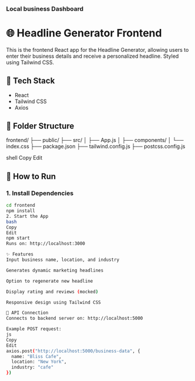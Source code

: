 ### Local business Dashboard 

# 🌐 Headline Generator Frontend

This is the frontend React app for the Headline Generator, allowing users to enter their business details and receive a personalized headline. Styled using Tailwind CSS.

## 🧰 Tech Stack

- React
- Tailwind CSS
- Axios

## 📁 Folder Structure

frontend/
├── public/
├── src/
│ ├── App.js
│ ├── components/
│ └── index.css
├── package.json
├── tailwind.config.js
├── postcss.config.js

shell
Copy
Edit

## 🚀 How to Run

### 1. Install Dependencies

```bash
cd frontend
npm install
2. Start the App
bash
Copy
Edit
npm start
Runs on: http://localhost:3000

✨ Features
Input business name, location, and industry

Generates dynamic marketing headlines

Option to regenerate new headline

Display rating and reviews (mocked)

Responsive design using Tailwind CSS

🔗 API Connection
Connects to backend server on: http://localhost:5000

Example POST request:
js
Copy
Edit
axios.post("http://localhost:5000/business-data", {
  name: "Bliss Cafe",
  location: "New York",
  industry: "cafe"
})
